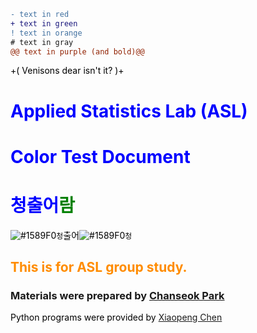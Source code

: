 ```diff
- text in red
+ text in green
! text in orange
# text in gray
@@ text in purple (and bold)@@
```

+( Venisons dear isn't it? )+

# Applied Statistics Lab (ASL) 

# Color Test Document

<style>H1{color:Blue;}</style>
<style>H2{color:DarkOrange;}xxxx</style>
<style>p{color:Black;}</style>

# <span style="color:blue">청</span>출어<span style="color:green">람</span>

![#1589F0](https://via.placeholder.com/15/1589F0/000000?text=+)`청`출어![#1589F0](https://via.placeholder.com/15/1589F0/000000?text=+)`청`

## This is for ASL group study.

### Materials were prepared by [Chanseok Park](https://appliedstat.github.io) 


Python programs were provided by [Xiaopeng Chen](https://www.researchgate.net/profile/Xiaopeng-Chen-12)


